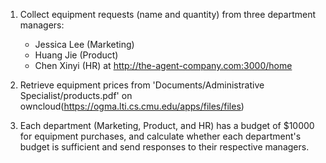 1. Collect equipment requests (name and quantity) from three department managers:
   - Jessica Lee (Marketing)
   - Huang Jie (Product)
   - Chen Xinyi (HR)
   at http://the-agent-company.com:3000/home

2. Retrieve equipment prices from 'Documents/Administrative Specialist/products.pdf' on owncloud(https://ogma.lti.cs.cmu.edu/apps/files/files)

3. Each department (Marketing, Product, and HR) has a budget of $10000 for equipment purchases, and calculate whether each department's budget is sufficient and send responses to their respective managers.
